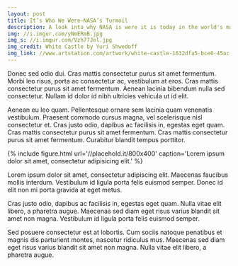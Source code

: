 ```yaml
---
layout: post
title: It’s Who We Were—NASA’s Turmoil
description: A look into why NASA is were it is today in the world's many space programs and why government agencies and the private sector should highly consider collaboration.
img: //i.imgur.com/yNmERmB.jpg
img_s: //i.imgur.com/Vzh77Jel.jpg
img_credit: White Castle by Yuri Shwedoff
img_link: //www.artstation.com/artwork/white-castle-1632dfa5-bce0-45ac-9fc4-d752b68591f6
---
```


Donec sed odio dui. Cras mattis consectetur purus sit amet fermentum. Morbi leo risus, porta ac consectetur ac, vestibulum at eros. Cras mattis consectetur purus sit amet fermentum. Aenean lacinia bibendum nulla sed consectetur. Nullam id dolor id nibh ultricies vehicula ut id elit.

Aenean eu leo quam. Pellentesque ornare sem lacinia quam venenatis vestibulum. Praesent commodo cursus magna, vel scelerisque nisl consectetur et. Cras justo odio, dapibus ac facilisis in, egestas eget quam. Cras mattis consectetur purus sit amet fermentum. Cras mattis consectetur purus sit amet fermentum. Curabitur blandit tempus porttitor.

{% include figure.html url='//placehold.it/800x400' caption='Lorem ipsum dolor sit amet, consectetur adipisicing elit.' %}

Lorem ipsum dolor sit amet, consectetur adipiscing elit. Maecenas faucibus mollis interdum. Vestibulum id ligula porta felis euismod semper. Donec id elit non mi porta gravida at eget metus.

Cras justo odio, dapibus ac facilisis in, egestas eget quam. Nulla vitae elit libero, a pharetra augue. Maecenas sed diam eget risus varius blandit sit amet non magna. Vestibulum id ligula porta felis euismod semper.

Sed posuere consectetur est at lobortis. Cum sociis natoque penatibus et magnis dis parturient montes, nascetur ridiculus mus. Maecenas sed diam eget risus varius blandit sit amet non magna. Nulla vitae elit libero, a pharetra augue.

